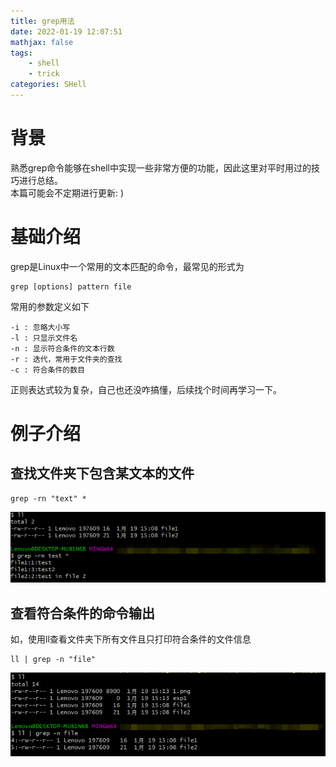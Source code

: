 ```yaml
---
title: grep用法
date: 2022-01-19 12:07:51
mathjax: false
tags: 
    - shell
    - trick
categories: SHell
---
```

<style> h1 { border-bottom: none } </style>
<style> h2 { border-bottom: none } </style>

<!-- more -->

# 背景

熟悉grep命令能够在shell中实现一些非常方便的功能，因此这里对平时用过的技巧进行总结。  
本篇可能会不定期进行更新: )

# 基础介绍

grep是Linux中一个常用的文本匹配的命令，最常见的形式为

``` Shell
grep [options] pattern file
```

常用的参数定义如下
```
-i : 忽略大小写
-l : 只显示文件名
-n : 显示符合条件的文本行数
-r : 迭代，常用于文件夹的查找
-c : 符合条件的数目
```

正则表达式较为复杂，自己也还没咋搞懂，后续找个时间再学习一下。

# 例子介绍

## 查找文件夹下包含某文本的文件

``` Shell
grep -rn "text" *
```

![grep用法1](2022-1-19-grep用法/1.png)

## 查看符合条件的命令输出

如，使用ll查看文件夹下所有文件且只打印符合条件的文件信息

``` Shell
ll | grep -n "file"
```

![grep用法2](2022-1-19-grep用法/3.png)